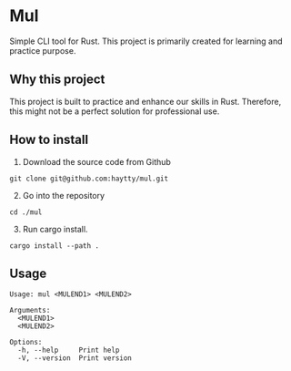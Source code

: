 # Mul

Simple CLI tool for Rust. This project is primarily created for learning and practice purpose.

## Why this project

This project is built to practice and enhance our skills in Rust. Therefore, this might not be a perfect solution for
professional use.

## How to install

1. Download the source code from Github

```
git clone git@github.com:haytty/mul.git
```

2. Go into the repository

```
cd ./mul
```

3. Run cargo install.

```
cargo install --path .
```

## Usage

```
Usage: mul <MULEND1> <MULEND2>

Arguments:
  <MULEND1>  
  <MULEND2>  

Options:
  -h, --help     Print help
  -V, --version  Print version
```
